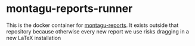 # montagu-reports-runner

This is the docker container for [montagu-reports](https://github.com/vimc/montagu-reports).  It exists outside that repository because otherwise every new report we use risks dragging in a new LaTeX installation
